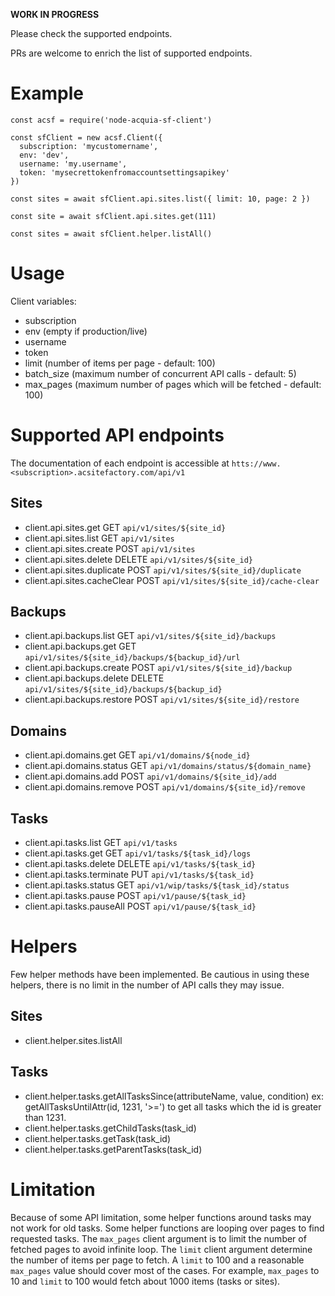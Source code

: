 **WORK IN PROGRESS**

Please check the supported endpoints.

PRs are welcome to enrich the list of supported endpoints.

# Example

```
const acsf = require('node-acquia-sf-client')

const sfClient = new acsf.Client({
  subscription: 'mycustomername',
  env: 'dev',
  username: 'my.username',
  token: 'mysecrettokenfromaccountsettingsapikey'  
})

const sites = await sfClient.api.sites.list({ limit: 10, page: 2 })

const site = await sfClient.api.sites.get(111)

const sites = await sfClient.helper.listAll()
```

# Usage

Client variables:
 - subscription
 - env (empty if production/live)
 - username
 - token
 - limit (number of items per page - default: 100)
 - batch_size (maximum number of concurrent API calls - default: 5)
 - max_pages (maximum number of pages which will be fetched - default: 100)

# Supported API endpoints

The documentation of each endpoint is accessible at `htts://www.<subscription>.acsitefactory.com/api/v1`

## Sites
- client.api.sites.get GET `api/v1/sites/${site_id}`
- client.api.sites.list GET `api/v1/sites`
- client.api.sites.create POST `api/v1/sites`
- client.api.sites.delete DELETE `api/v1/sites/${site_id}`
- client.api.sites.duplicate POST `api/v1/sites/${site_id}/duplicate`
- client.api.sites.cacheClear POST `api/v1/sites/${site_id}/cache-clear`

## Backups
- client.api.backups.list GET `api/v1/sites/${site_id}/backups`
- client.api.backups.get GET `api/v1/sites/${site_id}/backups/${backup_id}/url`
- client.api.backups.create POST `api/v1/sites/${site_id}/backup`
- client.api.backups.delete DELETE `api/v1/sites/${site_id}/backups/${backup_id}`
- client.api.backups.restore POST `api/v1/sites/${site_id}/restore`

## Domains
- client.api.domains.get GET `api/v1/domains/${node_id}`
- client.api.domains.status GET `api/v1/domains/status/${domain_name}`
- client.api.domains.add POST `api/v1/domains/${site_id}/add`
- client.api.domains.remove POST `api/v1/domains/${site_id}/remove`

## Tasks
- client.api.tasks.list GET `api/v1/tasks`
- client.api.tasks.get GET `api/v1/tasks/${task_id}/logs`
- client.api.tasks.delete DELETE `api/v1/tasks/${task_id}`
- client.api.tasks.terminate PUT `api/v1/tasks/${task_id}`
- client.api.tasks.status GET `api/v1/wip/tasks/${task_id}/status`
- client.api.tasks.pause POST `api/v1/pause/${task_id}`
- client.api.tasks.pauseAll POST `api/v1/pause/${task_id}`

# Helpers

Few helper methods have been implemented. Be cautious in using these helpers,
there is no limit in the number of API calls they may issue.

## Sites
- client.helper.sites.listAll

## Tasks
- client.helper.tasks.getAllTasksSince(attributeName, value, condition)
ex: getAllTasksUntilAttr(id, 1231, '>=') to get all tasks which the id is greater than 1231.
- client.helper.tasks.getChildTasks(task_id)
- client.helper.tasks.getTask(task_id)
- client.helper.tasks.getParentTasks(task_id)

# Limitation

Because of some API limitation, some helper functions around tasks may not work
for old tasks. Some helper functions are looping over pages to find requested
tasks. The `max_pages` client argument is to limit the number of fetched pages
to avoid infinite loop. The `limit` client argument determine the number of
items per page to fetch. A `limit` to 100 and a reasonable `max_pages` value
should cover most of the cases.
For example, `max_pages` to 10 and `limit` to 100 would fetch about 1000 items
(tasks or sites).
